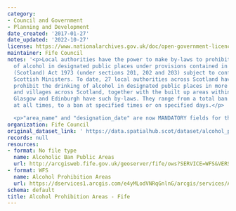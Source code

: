 ```yaml
---
category:
- Council and Government
- Planning and Development
date_created: '2017-01-27'
date_updated: '2022-10-27'
license: https://www.nationalarchives.gov.uk/doc/open-government-licence/version/3/
maintainer: Fife Council
notes: '<p>Local authorities have the power to make by-laws to prohibit the drinking
  of alcohol in designated public places under provisions contained in the Local Government
  (Scotland) Act 1973 (under sections 201, 202 and 203) subject to confirmation by
  Scottish Ministers. To date, 27 local authorities across Scotland have by-laws which
  prohibit the drinking of alcohol in designated public places in more than 480 towns
  and villages across Scotland, together with the built up areas within the city of
  Glasgow and Edinburgh have such by-laws. They range from a total ban on drinking
  at all times, to a ban at specified times or on specified days.</p>

  <p>"area_name" and "designation_date" are now MANDATORY fields for this dataset.</p>'
organization: Fife Council
original_dataset_link: ' https://data.spatialhub.scot/dataset/alcohol_prohibition_areas-fi'
records: null
resources:
- format: No file type
  name: Alcoholic Ban Public Areas
  url: http://arcgisweb.fife.gov.uk/geoserver/fife/ows?SERVICE=WFS&VERSION=1.0.0&REQUEST=GetFeature&TYPENAME=fife:ALCOHOLIC_BAN_PUBLIC_AREA&SRSNAME=EPSG:27700
- format: WFS
  name: Alcohol Prohibition Areas
  url: https://dservices1.arcgis.com/e4yMLodVNRqGnlnG/arcgis/services/Alcohol_Free_Zones_Public/WFSServer?service=wfs&request=getcapabilities
schema: default
title: Alcohol Prohibition Areas - Fife
---
```


